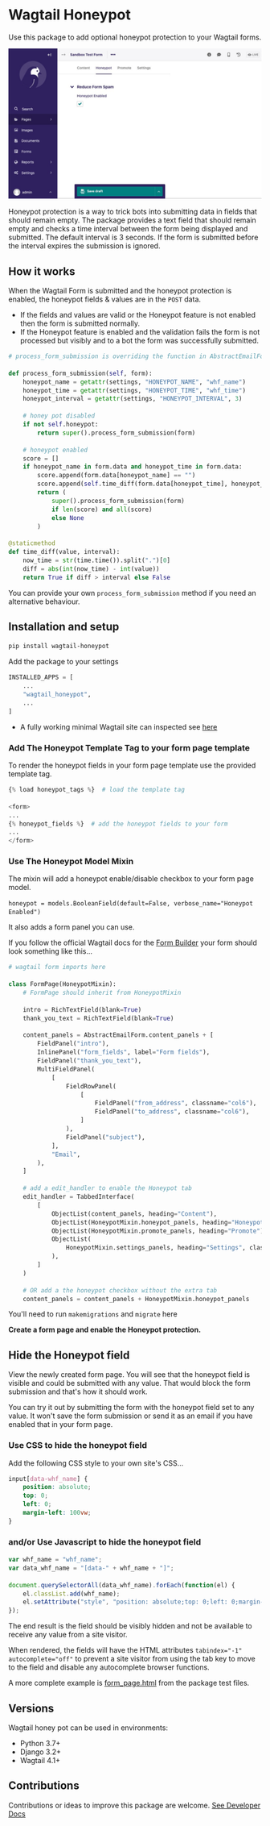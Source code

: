# Wagtail Honeypot

Use this package to add optional honeypot protection to your Wagtail forms.

![Alt text](docs/sample.jpg?raw=true "Title")

Honeypot protection is a way to trick bots into submitting data in fields that should remain empty. The package provides a text field that should remain empty and checks a time interval between the form being displayed and submitted. The default interval is 3 seconds. If the form is submitted before the interval expires the submission is ignored.

## How it works

When the Wagtail Form is submitted and the honeypot protection is enabled, the honeypot fields & values are in the `POST` data.

- If the fields and values are valid or the Honeypot feature is not enabled then the form is submitted normally.
- If the Honeypot feature is enabled and the validation fails the form is not processed but visibly and to a bot the form was successfully submitted.

```python
# process_form_submission is overriding the function in AbstractEmailForm

def process_form_submission(self, form):
    honeypot_name = getattr(settings, "HONEYPOT_NAME", "whf_name")
    honeypot_time = getattr(settings, "HONEYPOT_TIME", "whf_time")
    honeypot_interval = getattr(settings, "HONEYPOT_INTERVAL", 3)

    # honey pot disabled
    if not self.honeypot:
        return super().process_form_submission(form)

    # honeypot enabled
    score = []
    if honeypot_name in form.data and honeypot_time in form.data:
        score.append(form.data[honeypot_name] == "")
        score.append(self.time_diff(form.data[honeypot_time], honeypot_interval))
        return (
            super().process_form_submission(form)
            if len(score) and all(score)
            else None
        )

@staticmethod
def time_diff(value, interval):
    now_time = str(time.time()).split(".")[0]
    diff = abs(int(now_time) - int(value))
    return True if diff > interval else False

```

You can provide your own `process_form_submission` method if you need an alternative behaviour.

## Installation and setup

```bash
pip install wagtail-honeypot
```

Add the package to your settings

```python
INSTALLED_APPS = [
    ...
    "wagtail_honeypot",
    ...
]
```

- A fully working minimal Wagtail site can inspected see [here](/sandbox/)

### Add The Honeypot Template Tag to your form page template

To render the honeypot fields in your form page template use the provided template tag.

```python
{% load honeypot_tags %}  # load the template tag

<form>
...
{% honeypot_fields %}  # add the honeypot fields to your form
...
</form>
```

### Use The Honeypot Model Mixin

The mixin will add a honeypot enable/disable checkbox to your form page model.

`honeypot = models.BooleanField(default=False, verbose_name="Honeypot Enabled")`

It also adds a form panel you can use.

If you follow the official Wagtail docs for the [Form Builder](https://docs.wagtail.org/en/stable/reference/contrib/forms/index.html) your form should look something like this...

```python
# wagtail form imports here

class FormPage(HoneypotMixin):
    # FormPage should inherit from HoneypotMixin

    intro = RichTextField(blank=True)
    thank_you_text = RichTextField(blank=True)

    content_panels = AbstractEmailForm.content_panels + [
        FieldPanel("intro"),
        InlinePanel("form_fields", label="Form fields"),
        FieldPanel("thank_you_text"),
        MultiFieldPanel(
            [
                FieldRowPanel(
                    [
                        FieldPanel("from_address", classname="col6"),
                        FieldPanel("to_address", classname="col6"),
                    ]
                ),
                FieldPanel("subject"),
            ],
            "Email",
        ),
    ]

    # add a edit_handler to enable the Honeypot tab
    edit_handler = TabbedInterface(
        [
            ObjectList(content_panels, heading="Content"),
            ObjectList(HoneypotMixin.honeypot_panels, heading="Honeypot"),
            ObjectList(HoneypotMixin.promote_panels, heading="Promote"),
            ObjectList(
                HoneypotMixin.settings_panels, heading="Settings", classname="settings"
            ),
        ]
    )

    # OR add a the honeypot checkbox without the extra tab
    content_panels = content_panels + HoneypotMixin.honeypot_panels
```

You'll need to run `makemigrations` and `migrate` here

**Create a form page and enable the Honeypot protection.**

## Hide the Honeypot field

View the newly created form page. You will see that the honeypot field is visible and could be submitted with any value. That would block the form submission and that's how it should work.

You can try it out by submitting the form with the honeypot field set to any value. It won't save the form submission or send it as an email if you have enabled that in your form page.

### Use CSS to hide the honeypot field

Add the following CSS style to your own site's CSS...

```css
input[data-whf_name] {
    position: absolute;
    top: 0;
    left: 0;
    margin-left: 100vw;
}
```

### and/or Use Javascript to hide the honeypot field

```javascript
var whf_name = "whf_name";
var data_whf_name = "[data-" + whf_name + "]";

document.querySelectorAll(data_whf_name).forEach(function(el) {
    el.classList.add(whf_name);
    el.setAttribute("style", "position: absolute;top: 0;left: 0;margin-left: 100%;");
});
```

The end result is the field should be visibly hidden and not be available to receive any value from a site visitor.

When rendered, the fields will have the HTML attributes `tabindex="-1" autocomplete="off"` to prevent a site visitor from using the tab key to move to the field and disable any autocomplete browser functions.

A more complete example is [form_page.html](wagtail_honeypot/templates/wagtail_honeypot_test/form_page.html) from the package test files.

## Versions

Wagtail honey pot can be used in environments:

- Python 3.7+
- Django 3.2+
- Wagtail 4.1+

## Contributions

Contributions or ideas to improve this package are welcome. [See Developer Docs](docs/developer.md)
